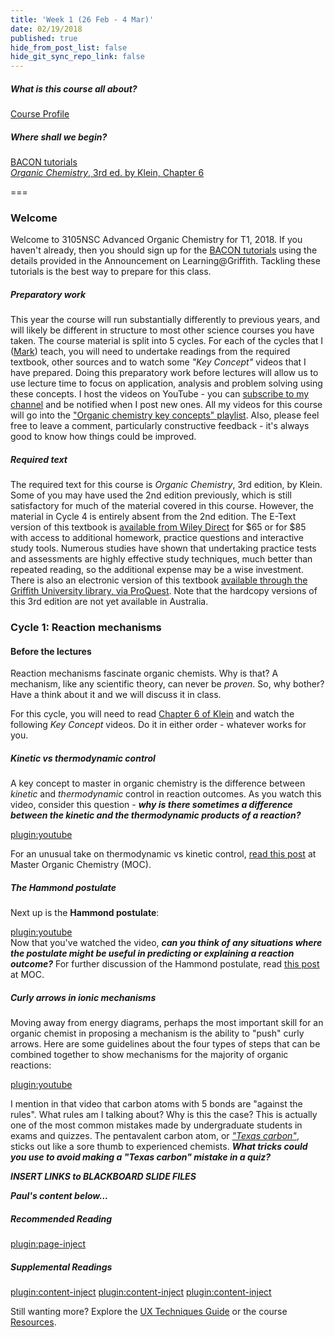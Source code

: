 ```yaml
---
title: 'Week 1 (26 Feb - 4 Mar)'
date: 02/19/2018
published: true
hide_from_post_list: false
hide_git_sync_repo_link: false
---
```


##### What is this course all about?
[Course Profile](https://courseprofile.secure.griffith.edu.au/student_section_loader.php?section=1&profileId=99275)

##### Where shall we begin?
[BACON tutorials](https://learnbacon.com)  
[_Organic Chemistry_, 3rd ed. by Klein, Chapter 6](https://ebookcentral-proquest-com.libraryproxy.griffith.edu.au/lib/griffith/reader.action?docID=4806589&ppg=246)  

===

### Welcome  
Welcome to 3105NSC Advanced Organic Chemistry for T1, 2018. If you haven't already, then you should sign up for the [BACON tutorials](https://learnbacon.com) using the details provided in the Announcement on Learning@Griffith. Tackling these tutorials is the best way to prepare for this class.  

##### Preparatory work
This year the course will run substantially differently to previous years, and will likely be different in structure to most other science courses you have taken. The course material is split into 5 cycles. For each of the cycles that I ([Mark](https://mcoster.net)) teach, you will need to undertake readings from the required textbook, other sources and to watch some _"Key Concept"_ videos that I have prepared. Doing this preparatory work before lectures will allow us to use lecture time to focus on application, analysis and problem solving using these concepts. I host the videos on YouTube - you can [subscribe to my channel](https://www.youtube.com/channel/UCFCx1oD6NEtnyf-PExyDwlw?view_as=subscriber) and be notified when I post new ones. All my videos for this course will go into the ["Organic chemistry key concepts" playlist](https://www.youtube.com/watch?v=-HLU4uJ8Ev8&list=PLPzKNZGxdSvwOlUUxtoHsL6C--A1_gt8N). Also, please feel free to leave a comment, particularly constructive feedback - it's always good to know how things could be improved.

##### Required text  
The required text for this course is _Organic Chemistry_, 3rd edition, by Klein. Some of you may have used the 2nd edition previously, which is still satisfactory for much of the material covered in this course. However, the material in Cycle 4 is entirely absent from the 2nd edition. The E-Text version of this textbook is [available from Wiley Direct](http://www.wileydirect.com.au/buy/organic-chemistry-3rd-edition/) for $65 or for $85 with access to additional homework, practice questions and interactive study tools. Numerous studies have shown that undertaking practice tests and assessments are highly effective study techniques, much better than repeated reading, so the additional expense may be a wise investment. There is also an electronic version of this textbook [available through the Griffith University library, via ProQuest](https://ebookcentral-proquest-com.libraryproxy.griffith.edu.au/lib/griffith/reader.action?docID=4806589). Note that the hardcopy versions of this 3rd edition are not yet available in Australia.

### Cycle 1: Reaction mechanisms  

#### Before the lectures  
Reaction mechanisms fascinate organic chemists. Why is that? A mechanism, like any scientific theory, can never be _proven_. So, why bother? Have a think about it and we will discuss it in class.  

For this cycle, you will need to read [Chapter 6 of Klein]((https://ebookcentral-proquest-com.libraryproxy.griffith.edu.au/lib/griffith/reader.action?docID=4806589&ppg=246)) and watch the following _Key Concept_ videos. Do it in either order - whatever works for you.

##### Kinetic vs thermodynamic control  
A key concept to master in organic chemistry is the difference between _kinetic_ and _thermodynamic_ control in reaction outcomes. As you watch this video, consider this question - **_why is there sometimes a difference between the kinetic and the thermodynamic products of a reaction?_**  

[plugin:youtube](https://www.youtube.com/watch?v=-HLU4uJ8Ev8)

For an unusual take on thermodynamic vs kinetic control, [read this post](https://www.masterorganicchemistry.com/2012/02/09/can-opener-economics/) at Master Organic Chemistry (MOC).  

##### The Hammond postulate  
Next up is the **Hammond postulate**:  

[plugin:youtube](https://www.youtube.com/watch?v=Et0Y7z-sLUg)  
Now that you've watched the video, **_can you think of any situations where the postulate might be useful in predicting or explaining a reaction outcome?_** For further discussion of the Hammond postulate, read [this post](https://www.masterorganicchemistry.com/2011/09/28/hammonds-postulate/) at MOC.  

##### Curly arrows in ionic mechanisms  
Moving away from energy diagrams, perhaps the most important skill for an organic chemist in proposing a mechanism is the ability to "push" curly arrows. Here are some guidelines about the four types of steps that can be combined together to show mechanisms for the majority of organic reactions:  

[plugin:youtube](https://www.youtube.com/watch?v=OrIy0xpZgmA)  

I mention in that video that carbon atoms with 5 bonds are "against the rules". What rules am I talking about? Why is this the case? This is actually one of the most common mistakes made by undergraduate students in exams and quizzes. The pentavalent carbon atom, or [_"Texas carbon"_](https://www.masterorganicchemistry.com/common-mistakes-in-organic-chemistry-pentavalent-carbon/), sticks out like a sore thumb to experienced chemists. **_What tricks could you use to avoid making a "Texas carbon" mistake in a quiz?_**

**_INSERT LINKS to BLACKBOARD SLIDE FILES_**

**_Paul's content below..._**

##### Recommended Reading  
[plugin:page-inject](/required-readings/unit-01)

##### Supplemental Readings  
[plugin:content-inject](/ux-techniques/what-is-usability-and-user-experience-design/problem-statements)
[plugin:content-inject](/ux-techniques/what-is-usability-and-user-experience-design/usability)
[plugin:content-inject](/ux-techniques/what-is-usability-and-user-experience-design/user-experience-design)  

Still wanting more? Explore the [UX Techniques Guide](../../ux-techniques) or the course [Resources](../../resources).
